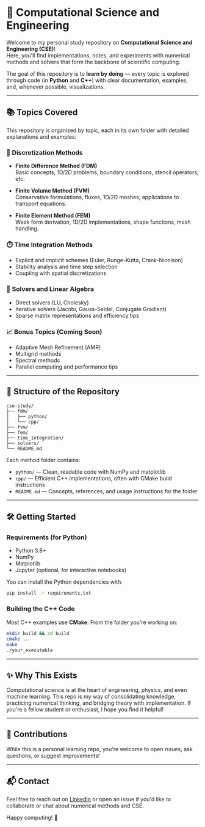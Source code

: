 # 🧠 Computational Science and Engineering

Welcome to my personal study repository on **Computational Science and Engineering (CSE)**!  
Here, you'll find implementations, notes, and experiments with numerical methods and solvers that form the backbone of scientific computing.

The goal of this repository is to **learn by doing** — every topic is explored through code (in **Python** and **C++**) with clear documentation, examples, and, whenever possible, visualizations.

---

## 📚 Topics Covered

This repository is organized by topic, each in its own folder with detailed explanations and examples:

### 🔧 Discretization Methods
- **Finite Difference Method (FDM)**  
  Basic concepts, 1D/2D problems, boundary conditions, stencil operators, etc.

- **Finite Volume Method (FVM)**  
  Conservative formulations, fluxes, 1D/2D meshes, applications to transport equations.

- **Finite Element Method (FEM)**  
  Weak form derivation, 1D/2D implementations, shape functions, mesh handling.

### ⏱️ Time Integration Methods
- Explicit and implicit schemes (Euler, Runge-Kutta, Crank-Nicolson)
- Stability analysis and time step selection
- Coupling with spatial discretizations

### 🧮 Solvers and Linear Algebra
- Direct solvers (LU, Cholesky)
- Iterative solvers (Jacobi, Gauss-Seidel, Conjugate Gradient)
- Sparse matrix representations and efficiency tips

### 📈 Bonus Topics (Coming Soon)
- Adaptive Mesh Refinement (AMR)
- Multigrid methods
- Spectral methods
- Parallel computing and performance tips

---

## 🚀 Structure of the Repository

```
cse-study/
├── fdm/
│   ├── python/
│   └── cpp/
├── fvm/
├── fem/
├── time_integration/
├── solvers/
└── README.md
```

Each method folder contains:
- `python/` — Clean, readable code with NumPy and matplotlib
- `cpp/` — Efficient C++ implementations, often with CMake build instructions
- `README.md` — Concepts, references, and usage instructions for the folder

---

## 🛠️ Getting Started

### Requirements (for Python)
- Python 3.8+
- NumPy
- Matplotlib
- Jupyter (optional, for interactive notebooks)

You can install the Python dependencies with:

```bash
pip install -r requirements.txt
```

### Building the C++ Code
Most C++ examples use **CMake**. From the folder you're working on:

```bash
mkdir build && cd build
cmake ..
make
./your_executable
```

---

## ✨ Why This Exists

Computational science is at the heart of engineering, physics, and even machine learning. This repo is my way of consolidating knowledge, practicing numerical thinking, and bridging theory with implementation. If you're a fellow student or enthusiast, I hope you find it helpful!

<!-- ---

## 📘 References & Further Reading

- **Numerical Recipes** – Press et al.
- **Finite Element Procedures** – Bathe
- **Computational Fluid Dynamics** – Versteeg & Malalasekera
- **An Introduction to Computational Science** – Landau & Páez -->

---

## 🤝 Contributions

While this is a personal learning repo, you're welcome to open issues, ask questions, or suggest improvements!

---

## 📬 Contact

Feel free to reach out on [LinkedIn](https://www.linkedin.com/in/gabrielfbarros/) or open an issue if you'd like to collaborate or chat about numerical methods and CSE.

Happy computing! 🚀
